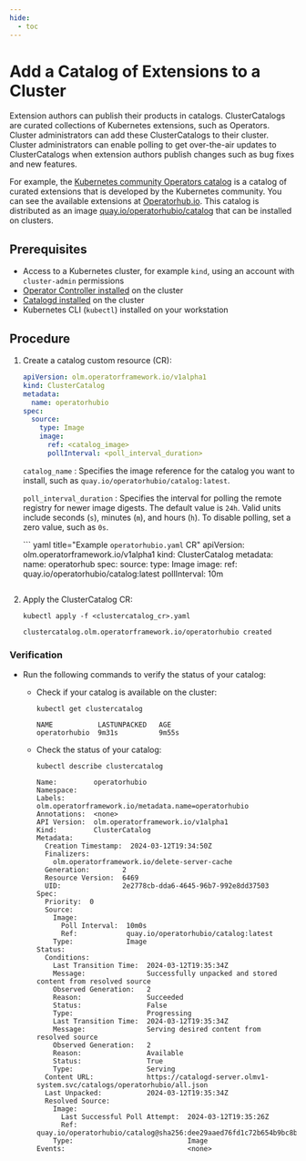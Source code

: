 ```yaml
---
hide:
  - toc
---
```


# Add a Catalog of Extensions to a Cluster

Extension authors can publish their products in catalogs.
ClusterCatalogs are curated collections of Kubernetes extensions, such as Operators.
Cluster administrators can add these ClusterCatalogs to their cluster.
Cluster administrators can enable polling to get over-the-air updates to ClusterCatalogs when extension authors publish changes such as bug fixes and new features.

For example, the [Kubernetes community Operators catalog](https://github.com/k8s-operatorhub/community-operators) is a catalog of curated extensions that is developed by the Kubernetes community.
You can see the available extensions at [Operatorhub.io](https://operatorhub.io).
This catalog is distributed as an image [quay.io/operatorhubio/catalog](https://quay.io/repository/operatorhubio/catalog?tag=latest&tab=tags) that can be installed on clusters.

## Prerequisites

* Access to a Kubernetes cluster, for example `kind`, using an account with `cluster-admin` permissions
* [Operator Controller installed](https://github.com/operator-framework/operator-controller/releases) on the cluster
* [Catalogd installed](https://github.com/operator-framework/catalogd/releases/) on the cluster
* Kubernetes CLI (`kubectl`) installed on your workstation

## Procedure

1. Create a catalog custom resource (CR):

    ``` yaml title="clustercatalog_cr.yaml"
    apiVersion: olm.operatorframework.io/v1alpha1
    kind: ClusterCatalog
    metadata:
      name: operatorhubio
    spec:
      source:
        type: Image
        image:
          ref: <catalog_image>
          pollInterval: <poll_interval_duration>
    ```

    `catalog_name`
    :   Specifies the image reference for the catalog you want to install, such as `quay.io/operatorhubio/catalog:latest`.

    `poll_interval_duration`
    :   Specifies the interval for polling the remote registry for newer image digests.
            The default value is `24h`.
            Valid units include seconds (`s`), minutes (`m`), and hours (`h`).
            To disable polling, set a zero value, such as `0s`.

    ``` yaml title="Example `operatorhubio.yaml` CR"
    apiVersion: olm.operatorframework.io/v1alpha1
    kind: ClusterCatalog
    metadata:
      name: operatorhub
    spec:
      source:
        type: Image
        image:
          ref: quay.io/operatorhubio/catalog:latest
          pollInterval: 10m
    ```

2. Apply the ClusterCatalog CR:

    ``` terminal
    kubectl apply -f <clustercatalog_cr>.yaml
    ```

    ``` text title="Example output"
    clustercatalog.olm.operatorframework.io/operatorhubio created
    ```

### Verification

* Run the following commands to verify the status of your catalog:

    * Check if your catalog is available on the cluster:

        ``` terminal
        kubectl get clustercatalog
        ```

        ``` terminal title="Example output"
        NAME           LASTUNPACKED   AGE
        operatorhubio  9m31s          9m55s
        ```

    * Check the status of your catalog:

        ``` terminal
        kubectl describe clustercatalog
        ```

        ``` terminal title="Example output"
        Name:         operatorhubio
        Namespace:
        Labels:       olm.operatorframework.io/metadata.name=operatorhubio
        Annotations:  <none>
        API Version:  olm.operatorframework.io/v1alpha1
        Kind:         ClusterCatalog
        Metadata:
          Creation Timestamp:  2024-03-12T19:34:50Z
          Finalizers:
            olm.operatorframework.io/delete-server-cache
          Generation:        2
          Resource Version:  6469
          UID:               2e2778cb-dda6-4645-96b7-992e8dd37503
        Spec:
          Priority:  0
          Source:
            Image:
              Poll Interval:  10m0s
              Ref:            quay.io/operatorhubio/catalog:latest
            Type:             Image
        Status:
          Conditions:
            Last Transition Time:  2024-03-12T19:35:34Z
            Message:               Successfully unpacked and stored content from resolved source
            Observed Generation:   2
            Reason:                Succeeded
            Status:                False
            Type:                  Progressing
            Last Transition Time:  2024-03-12T19:35:34Z
            Message:               Serving desired content from resolved source
            Observed Generation:   2
            Reason:                Available
            Status:                True
            Type:                  Serving
          Content URL:             https://catalogd-server.olmv1-system.svc/catalogs/operatorhubio/all.json
          Last Unpacked:           2024-03-12T19:35:34Z
          Resolved Source:
            Image:
              Last Successful Poll Attempt:  2024-03-12T19:35:26Z
              Ref:                           quay.io/operatorhubio/catalog@sha256:dee29aaed76fd1c72b654b9bc8bebc4b48b34fd8d41ece880524dc0c3c1c55ec
            Type:                            Image
        Events:                              <none>
        ```

